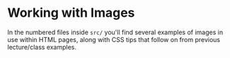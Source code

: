# Working with Images

In the numbered files inside `src/` you'll find several examples of images in use within HTML pages, along with CSS tips that follow on from previous lecture/class examples.
